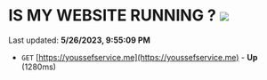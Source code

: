 # IS MY WEBSITE RUNNING ? [![](https://img.shields.io/static/v1?label=Sponsor&message=%E2%9D%A4&logo=GitHub&color=%23fe8e86)](https://github.com/sponsors/<username>)

Last updated: **5/26/2023, 9:55:09 PM**

- `GET` [https://youssefservice.me](https://youssefservice.me) - **Up** (1280ms)
